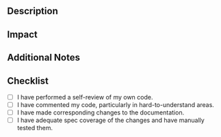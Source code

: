 <!-- Use the labels in Github to properly identify the type of pull request (bug fix, new feature, etc.) -->

## Description
<!-- Provide a detailed explanation of the changes you have made. Include the reasons behind these changes and any relevant context. Link any related issues. -->

## Impact
<!-- Discuss the impact of your changes on the project. This might include effects on performance, new dependencies, or changes in behaviour. -->

## Additional Notes
<!-- Any additional information that reviewers should be aware of. -->

## Checklist
- [ ] I have performed a self-review of my own code.
- [ ] I have commented my code, particularly in hard-to-understand areas.
- [ ] I have made corresponding changes to the documentation.
- [ ] I have adequate spec coverage of the changes and have manually tested them.

